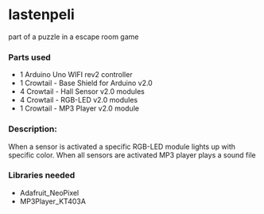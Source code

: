 # lastenpeli
part of a puzzle in a escape room game

### Parts used
- 1 Arduino Uno WIFI rev2 controller
- 1 Crowtail - Base Shield for Arduino v2.0 
- 4 Crowtail - Hall Sensor v2.0 modules 
- 4 Crowtail - RGB-LED v2.0 modules 
- 1 Crowtail - MP3 Player v2.0 module
### Description:
When a sensor is activated a specific RGB-LED module lights up with specific color. When all sensors
are activated MP3 player plays a sound file
### Libraries needed
- Adafruit_NeoPixel
- MP3Player_KT403A
